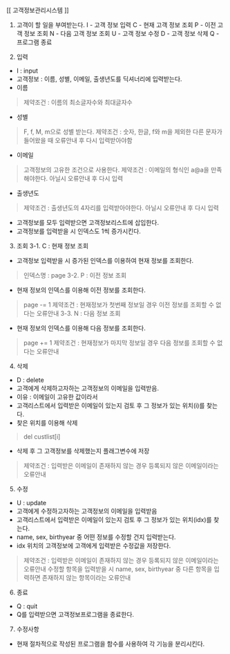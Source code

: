 [[ 고객정보관리시스템 ]]

1. 고객이 할 일을 부여받는다.
    I - 고객 정보 입력
    C - 현재 고객 정보 조회
    P - 이전 고객 정보 조회
    N - 다음 고객 정보 조회
    U - 고객 정보 수정
    D - 고객 정보 삭제
    Q - 프로그램 종료
    
2. 입력
- I : input
- 고객정보 :  이름, 성별, 이메일, 출생년도를 딕셔너리에 입력받는다.
- 이름 
> 제약조건 : 이름의 최소글자수와 최대글자수
- 성별
> F, f, M, m으로 성별 받는다.
> 제약조건 : 숫자, 한글, f와 m을 제외한 다른 문자가 들어왔을 때 오류안내 후 다시 입력받아야함
- 이메일
> 고객정보의 고유한 조건으로 사용한다.
> 제약조건 : 이메일의 형식인 a@a을 만족해야한다. 아닐시 오류안내 후 다시 입력
- 출생년도
> 제약조건 : 출생년도의 4자리를 입력받아야한다. 아닐시 오류안내 후 다시 입력
- 고객정보를 모두 입력받으면 고객정보리스트에 삽입한다.
- 고객정보를 입력받을 시 인덱스도 1씩 증가시킨다.

3. 조회 
3-1. C : 현재 정보 조회 
- 고객정보 입력받을 시 증가된 인덱스를 이용하여 현재 정보를 조회한다.
> 인덱스명 : page
3-2. P : 이전 정보 조회
- 현재 정보의 인덱스를 이용해 이전 정보를 조회한다.
> page -= 1
> 제약조건 : 현재정보가 첫번째 정보일 경우 이전 정보를 조회할 수 없다는 오류안내
3-3. N : 다음 정보 조회 
- 현재 정보의 인덱스를 이용해 다음 정보를 조회한다.
> page += 1
> 제약조건 : 현재정보가 마지막 정보일 경우 다음 정보를 조회할 수 없다는 오류안내

4. 삭제
- D : delete
- 고객에게 삭제하고자하는 고객정보의 이메일을 입력받음. 
- 이유 : 이메일이 고유한 값이라서
- 고객리스트에서 입력받은 이메일이 있는지 검토 후 그 정보가 있는 위치(i)를 찾는다.
- 찾은 위치를 이용해 삭제
> del custlist[i]
- 삭제 후 그 고객정보를 삭제했는지 플래그변수에 저장
> 제약조건 : 입력받은 이메일이 존재하지 않는 경우 등록되지 않은 이메일이라는 오류안내

5. 수정
- U : update
- 고객에게 수정하고자하는 고객정보의 이메일을 입력받음
- 고객리스트에서 입력받은 이메일이 있는지 검토 후 그 정보가 있는 위치(idx)를 찾는다.
- name, sex, birthyear 중 어떤 정보를 수정할 건지 입력받는다. 
- idx 위치의 고객정보에 고객에게 입력받은 수정값을 저장한다.
> 제약조건 : 입력받은 이메일이 존재하지 않는 경우 등록되지 않은 이메일이라는 오류안내
>           수정할 항목을 입력받을 시 name, sex, birthyear 중 다른 항목을 입력하면 존재하지 않는 항목이라는 오류안내

6. 종료
- Q : quit
- Q를 입력받으면 고객정보프로그램을 종료한다.


7. 수정사항
- 현재 절차적으로 작성된 프로그램을 함수를 사용하여 각 기능을 분리시킨다.
